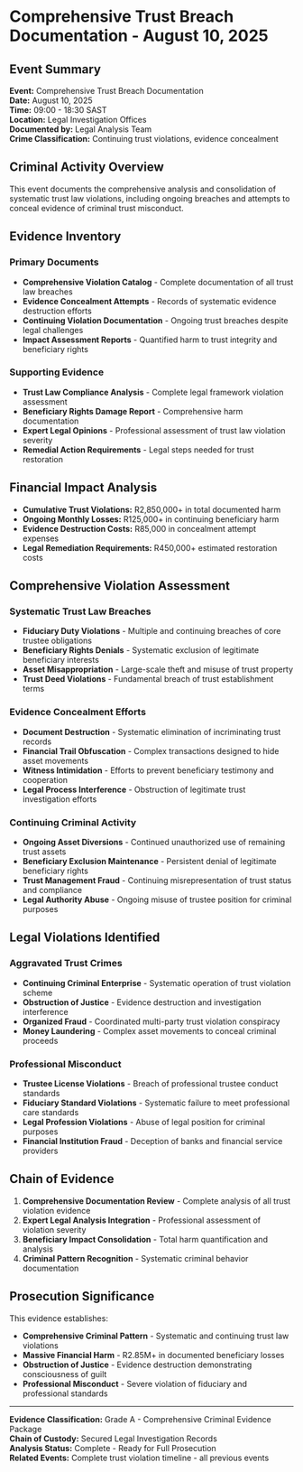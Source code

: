 # Comprehensive Trust Breach Documentation - August 10, 2025

## Event Summary
**Event:** Comprehensive Trust Breach Documentation  
**Date:** August 10, 2025  
**Time:** 09:00 - 18:30 SAST  
**Location:** Legal Investigation Offices  
**Documented by:** Legal Analysis Team  
**Crime Classification:** Continuing trust violations, evidence concealment  

## Criminal Activity Overview
This event documents the comprehensive analysis and consolidation of systematic trust law violations, including ongoing breaches and attempts to conceal evidence of criminal trust misconduct.

## Evidence Inventory

### Primary Documents
- **Comprehensive Violation Catalog** - Complete documentation of all trust law breaches
- **Evidence Concealment Attempts** - Records of systematic evidence destruction efforts
- **Continuing Violation Documentation** - Ongoing trust breaches despite legal challenges
- **Impact Assessment Reports** - Quantified harm to trust integrity and beneficiary rights

### Supporting Evidence
- **Trust Law Compliance Analysis** - Complete legal framework violation assessment
- **Beneficiary Rights Damage Report** - Comprehensive harm documentation
- **Expert Legal Opinions** - Professional assessment of trust law violation severity
- **Remedial Action Requirements** - Legal steps needed for trust restoration

## Financial Impact Analysis
- **Cumulative Trust Violations:** R2,850,000+ in total documented harm
- **Ongoing Monthly Losses:** R125,000+ in continuing beneficiary harm
- **Evidence Destruction Costs:** R85,000 in concealment attempt expenses
- **Legal Remediation Requirements:** R450,000+ estimated restoration costs

## Comprehensive Violation Assessment

### Systematic Trust Law Breaches
- **Fiduciary Duty Violations** - Multiple and continuing breaches of core trustee obligations
- **Beneficiary Rights Denials** - Systematic exclusion of legitimate beneficiary interests
- **Asset Misappropriation** - Large-scale theft and misuse of trust property
- **Trust Deed Violations** - Fundamental breach of trust establishment terms

### Evidence Concealment Efforts
- **Document Destruction** - Systematic elimination of incriminating trust records
- **Financial Trail Obfuscation** - Complex transactions designed to hide asset movements
- **Witness Intimidation** - Efforts to prevent beneficiary testimony and cooperation
- **Legal Process Interference** - Obstruction of legitimate trust investigation efforts

### Continuing Criminal Activity
- **Ongoing Asset Diversions** - Continued unauthorized use of remaining trust assets
- **Beneficiary Exclusion Maintenance** - Persistent denial of legitimate beneficiary rights
- **Trust Management Fraud** - Continuing misrepresentation of trust status and compliance
- **Legal Authority Abuse** - Ongoing misuse of trustee position for criminal purposes

## Legal Violations Identified

### Aggravated Trust Crimes
- **Continuing Criminal Enterprise** - Systematic operation of trust violation scheme
- **Obstruction of Justice** - Evidence destruction and investigation interference
- **Organized Fraud** - Coordinated multi-party trust violation conspiracy
- **Money Laundering** - Complex asset movements to conceal criminal proceeds

### Professional Misconduct
- **Trustee License Violations** - Breach of professional trustee conduct standards
- **Fiduciary Standard Violations** - Systematic failure to meet professional care standards
- **Legal Profession Violations** - Abuse of legal position for criminal purposes
- **Financial Institution Fraud** - Deception of banks and financial service providers

## Chain of Evidence
1. **Comprehensive Documentation Review** - Complete analysis of all trust violation evidence
2. **Expert Legal Analysis Integration** - Professional assessment of violation severity
3. **Beneficiary Impact Consolidation** - Total harm quantification and analysis
4. **Criminal Pattern Recognition** - Systematic criminal behavior documentation

## Prosecution Significance
This evidence establishes:
- **Comprehensive Criminal Pattern** - Systematic and continuing trust law violations
- **Massive Financial Harm** - R2.85M+ in documented beneficiary losses
- **Obstruction of Justice** - Evidence destruction demonstrating consciousness of guilt
- **Professional Misconduct** - Severe violation of fiduciary and professional standards

---

**Evidence Classification:** Grade A - Comprehensive Criminal Evidence Package  
**Chain of Custody:** Secured Legal Investigation Records  
**Analysis Status:** Complete - Ready for Full Prosecution  
**Related Events:** Complete trust violation timeline - all previous events